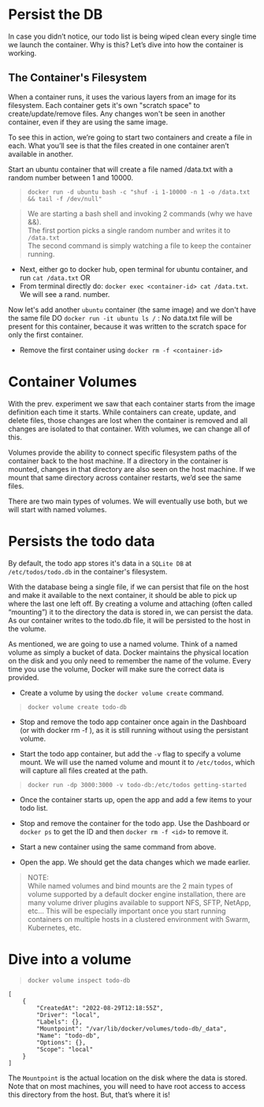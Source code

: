 # Persist the DB

In case you didn’t notice, our todo list is being wiped clean every single time we launch the container. Why is this? Let’s dive into how the container is working.

## The Container's Filesystem

When a container runs, it uses the various layers from an image for its filesystem.
Each container gets it's own "scratch space" to create/update/remove files.
Any changes won't be seen in another container, even if they are using the same image.




To see this in action, we’re going to start two containers and create a file in each. What you’ll see is that the files created in one container aren’t available in another.

Start an ubuntu container that will create a file named /data.txt with a random number between 1 and 10000.
> `docker run -d ubuntu bash -c "shuf -i 1-10000 -n 1 -o /data.txt && tail -f /dev/null"`

> We are starting a bash shell and invoking 2 commands (why we have &&).    
> The first portion picks a single random number and writes it to `/data.txt`    
> The second command is simply watching a file to keep the container running.    


- Next, either go to docker hub, open terminal for ubuntu container, and run `cat /data.txt`
OR
- From terminal directly do: `docker exec <container-id> cat /data.txt`. We will see a rand. number.

Now let's add another `ubuntu` container (the same image) and we don't have the same file
DO `docker run -it ubuntu ls /` : No data.txt file will be present for this container, because it was written to the scratch space for only the first container.

- Remove the first container using `docker rm -f <container-id>`

# Container Volumes

With the prev. experiment we saw that each container starts from the image definition each time it starts.
While containers can create, update, and delete files, those changes are lost when the container is removed and all changes are isolated to that container. With volumes, we can change all of this.

Volumes provide the ability to connect specific filesystem paths of the container back to the host machine. If a directory in the container is mounted, changes in that directory are also seen on the host machine. If we mount that same directory across container restarts, we’d see the same files.

There are two main types of volumes. We will eventually use both, but we will start with named volumes.


# Persists the todo data

By default, the todo app stores it's data in a `SQLite DB` at `/etc/todos/todo.db` in the container's filesystem.

With the database being a single file, if we can persist that file on the host and make it available to the next container, it should be able to pick up where the last one left off. 
By creating a volume and attaching (often called “mounting”) it to the directory the data is stored in, we can persist the data. As our container writes to the todo.db file, it will be persisted to the host in the volume.

As mentioned, we are going to use a named volume. 
Think of a named volume as simply a bucket of data. 
Docker maintains the physical location on the disk and you only need to remember the name of the volume. 
Every time you use the volume, Docker will make sure the correct data is provided.

- Create a volume by using the `docker volume create` command.
> `docker volume create todo-db`

- Stop and remove the todo app container once again in the Dashboard (or with docker rm -f <id>), as it is still running without using the persistant volume.

- Start the todo app container, but add the `-v` flag to specify a volume mount. We will use the named volume and mount it to 
`/etc/todos`, which will capture all files created at the path.
> `docker run -dp 3000:3000 -v todo-db:/etc/todos getting-started`

- Once the container starts up, open the app and add a few items to your todo list.

- Stop and remove the container for the todo app. Use the Dashboard or `docker ps` to get the ID and then `docker rm -f <id>` to remove it.

- Start a new container using the same command from above.

- Open the app. We should get the data changes which we made earlier.

> NOTE:    
> While named volumes and bind mounts are the 2 main types of volume supported by a default docker engine installation, there are many volume driver plugins available to support NFS, SFTP, NetApp, etc... 
> This will be especially important once you start running containers on multiple hosts in a clustered environment with Swarm, Kubernetes, etc.


# Dive into a volume

> `docker volume inspect todo-db`

```
[
    {
        "CreatedAt": "2022-08-29T12:18:55Z",
        "Driver": "local",
        "Labels": {},
        "Mountpoint": "/var/lib/docker/volumes/todo-db/_data",
        "Name": "todo-db",
        "Options": {},
        "Scope": "local"
    }
]
```

The `Mountpoint` is the actual location on the disk where the data is stored. Note that on most machines, you will need to have root access to access this directory from the host. But, that’s where it is!























